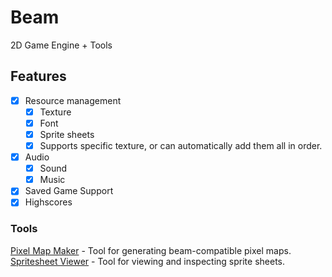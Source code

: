 # Beam

2D Game Engine + Tools

## Features

- [x] Resource management
  - [x] Texture
  - [x] Font
  - [x] Sprite sheets
  - [x] Supports specific texture, or can automatically add them all in order.
- [x] Audio
  - [x] Sound
  - [x] Music
- [x] Saved Game Support
- [x] Highscores

### Tools

[Pixel Map Maker](https://github.com/ztkent/pixel-map-maker) - Tool for generating beam-compatible pixel maps.
[Spritesheet Viewer](https://github.com/ztkent/spritesheet-viewer) - Tool for viewing and inspecting sprite sheets.
